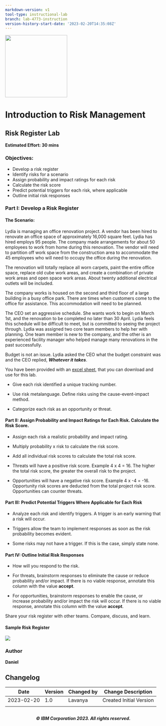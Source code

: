```yaml
---
markdown-version: v1
tool-type: instructional-lab
branch: lab-4773-instruction
version-history-start-date: '2023-02-20T14:35:08Z'
---
```

<img src="/images/IDSN-logo.png" width=200/>

# Introduction to Risk Management

## Risk Register Lab

**Estimated Effort: 30 mins**

### Objectives:
- Develop a risk register 
- Identify risks for a scenario
- Assign probability and impact ratings for each risk
- Calculate the risk score
- Predict potential triggers for each risk, where applicable
- Outline initial risk responses

### Part I: Develop a Risk Register
#### The Scenario:
Lydia is managing an office renovation project. A vendor has been hired to renovate an office space of approximately 16,000 square feet. Lydia has hired employs 95 people. The company made arrangements for about 50 employees to work from home during this renovation. The vendor will need to partition off work space from the construction area to accommodate the 45 employees who will need to occupy the office during the renovation.

The renovation will totally replace all worn carpets, paint the entire office space, replace old cube work areas, and create a combination of private work areas and open space work areas. About twenty additional electrical outlets will be included.

The company works is housed on the second and third floor of a large building in a busy office park. There are times when customers come to the office for assistance. This accommodation will need to be planned.

The CEO set an aggressive schedule. She wants work to begin on March 1st, and the renovation to be completed no later than 30 April. Lydia feels this schedule will be difficult to meet, but is committed to seeing the project through. Lydia was assigned two core team members to help her with planning. One team member is new to the company, and the other is an experienced facility manager who helped manage many renovations in the past successfully.

Budget is not an issue. Lydia asked the CEO what the budget constraint was and the CEO replied, ***Whatever it takes***.

You have been provided with an [excel sheet](https://cf-courses-data.s3.us.cloud-object-storage.appdomain.cloud/IBMSkillsNetwork-PRM201EN-SkillUp/labs/module3/Risk%20Register%20Template.xlsx "excel sheet"), that you can download and use for this lab.

- Give each risk identified a unique tracking number.

- Use risk metalanguage.  Define risks using the cause-event-impact method.

- Categorize each risk as an opportunity or threat.


#### Part II:  Assign Probability and Impact Ratings for Each Risk. Calculate the Risk Score.


- Assign each risk a realistic probability and impact rating.

- Multiply probability x risk to calculate the risk score.

- Add all individual risk scores to calculate the total risk score.

- Threats will have a positive risk score. Example 4 x 4 = 16. The higher the total risk score, the greater the overall risk to the project.

- Opportunities will have a negative risk score. Example 4 x -4 = -16. Opportunity risk scores are deducted from the total project risk score. Opportunities can counter threats.


#### Part III: Predict Potential Triggers Where Applicable for Each Risk

- Analyze each risk and identify triggers. A trigger is an early warning that a risk will occur.

- Triggers allow the team to implement responses as soon as the risk probability becomes evident.

- Some risks may not have a trigger. If this is the case, simply state none.


#### Part IV:  Outline Initial Risk Responses

- How will you respond to the risk.

- For threats, brainstorm responses to eliminate the cause or reduce probability and/or impact. If there is no viable response, annotate this column with the value **accept**.

- For opportunities, brainstorm responses to enable the cause, or increase probability and/or impact the risk will occur. If there is no viable response, annotate this column with the value **accept**.

Share your risk register with other teams.  Compare, discuss, and learn.

#### Sample Risk Register

![](/labs/module3/images/sample_risk_register.png)




### Author
**Daniel**


## Changelog

| Date | Version | Changed by | Change Description |
|------|--------|--------|---------|
| 2023-02-20 | 1.0 | Lavanya | Created Initial Version |
|   |   |   |   |

## <h5 align="center"> © IBM Corporation 2023. All rights reserved. <h5/>

